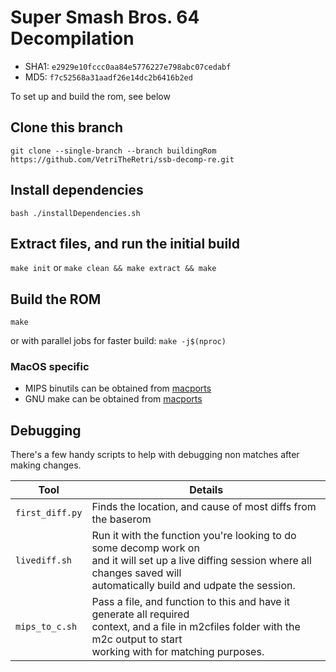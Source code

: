# Super Smash Bros. 64 Decompilation

- SHA1: `e2929e10fccc0aa84e5776227e798abc07cedabf`
- MD5: `f7c52568a31aadf26e14dc2b6416b2ed`

To set up and build the rom, see below

## Clone this branch

`git clone --single-branch --branch buildingRom https://github.com/VetriTheRetri/ssb-decomp-re.git`

## Install dependencies

`bash ./installDependencies.sh`

## Extract files, and run the initial build

`make init` or `make clean && make extract && make`

## Build the ROM

`make`

or with parallel jobs for faster build: `make -j$(nproc)`

### MacOS specific

- MIPS binutils can be obtained from [macports](https://ports.macports.org/port/mips-elf-binutils/)
- GNU make can be obtained from [macports](https://ports.macports.org/port/gmake/)

## Debugging
There's a few handy scripts to help with debugging non matches after making changes.

| Tool           | Details                                                                |
|----------------|------------------------------------------------------------------------|
|`first_diff.py` | Finds the location, and cause of most diffs from the baserom           |
|`livediff.sh`   | Run it with the function you're looking to do some decomp work on<br />and it will set up a live diffing session where all changes saved will<br />automatically build and udpate the session. |
|`mips_to_c.sh`  | Pass a file, and function to this and have it generate all required<br />context, and a file in m2cfiles folder with the m2c output to start<br  />working with for matching purposes.         |
